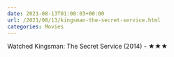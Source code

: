 ```yaml
---
date: 2021-08-13T01:00:03+00:00
url: /2021/08/13/kingsman-the-secret-service.html
categories: Movies
---
```

Watched Kingsman: The Secret Service (2014) - ★★★




